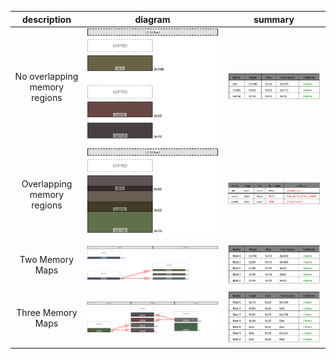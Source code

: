 |description|diagram|summary|
|:-:|:-:|:-:|
|No overlapping memory regions|![](test_generate_doc_example_normal_redux.png)|![](test_generate_doc_example_normal_table.png)|
|Overlapping memory regions|![](test_generate_doc_example_collisions_redux.png)|![](test_generate_doc_example_collisions_table.png)|
|Two Memory Maps|![](test_generate_doc_example_two_maps_redux.png)|![](test_generate_doc_example_two_maps_table.png)|
|Three Memory Maps|![](test_generate_doc_example_three_maps_redux.png)|![](test_generate_doc_example_three_maps_table.png)|
